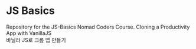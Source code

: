 # JS Basics

Repository for the JS-Basics Nomad Coders Course. 
Cloning a Productivity App with VanillaJS <br />
바닐라 JS로 크롬 앱 만들기